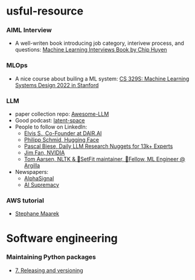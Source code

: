 # usful-resource

### AIML Interview
* A well-writen book introducing job category, interivew process, and questions: [Machine Learning Interviews Book by Chip Huyen](https://huyenchip.com/ml-interviews-book/?q=)  

### MLOps
* A nice course about builing a ML system: [CS 329S: Machine Learning Systems Design 2022 in Stanford](https://stanford-cs329s.github.io/index.html#overview)

### LLM
* paper collection repo: [Awesome-LLM](https://github.com/Hannibal046/Awesome-LLM/tree/main)
* Good podcast: [latent-space](https://www.latent.space/podcast)
* People to follow on LinkedIn:
  * [Elvis S., Co-Founder at DAIR.AI](https://www.linkedin.com/in/omarsar/)
  * [Philipp Schmid, Hugging Face](https://www.linkedin.com/in/philipp-schmid-a6a2bb196/)
  * [Pascal Biese, Daily LLM Research Nuggets for 13k+ Experts](https://www.linkedin.com/in/pascalbiese/)
  * [Jim Fan, NVIDIA](https://www.linkedin.com/in/drjimfan/)
  * [Tom Aarsen, NLTK & 🤗SetFit maintainer, 🤗Fellow, ML Engineer @ Argilla](https://www.linkedin.com/in/tomaarsen/)
* Newspapers:
  * [AlphaSignal](https://alphasignalai.beehiiv.com/)
  * [AI Supremacy](https://aisupremacy.substack.com/)
 
### AWS tutorial
* [Stephane Maarek](https://www.youtube.com/@StephaneMaarek/featured)

# Software engineering
### Maintaining Python packages
* [7. Releasing and versioning](https://py-pkgs.org/07-releasing-versioning.html)

